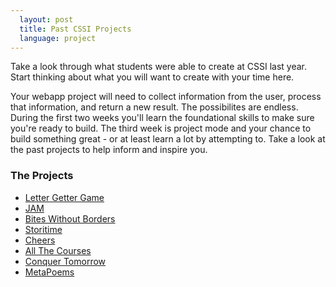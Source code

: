 ```yaml
---
  layout: post
  title: Past CSSI Projects
  language: project
---
```


Take a look through what students were able to create at CSSI last year. Start thinking about what you will want to create with your time here.

Your webapp project will need to collect information from the user, process that information, and return a new result. The possibilites are endless. During the first two weeks you'll learn the foundational skills to make sure you're ready to build. The third week is project mode and your chance to build something great - or at least learn a lot by attempting to. Take a look at the past projects to help inform and inspire you.

###  The Projects
* [Letter Getter Game](https://letter-getter-game.appspot.com)
* [JAM](http://jam-cssi.appspot.com/)
* [Bites Without Borders](https://bites-without-borders.appspot.com/)
* [Storitime](http://cssi-storitime.appspot.com/)
* [Cheers](http://cheers-jei.appspot.com/)
* [All The Courses](http://www.all-the-courses.appspot.com/)
* [Conquer Tomorrow](http://bucket-1027.appspot.com/)
* [MetaPoems](https://metapoems.appspot.com)

